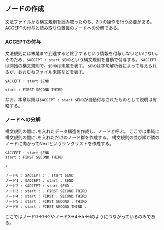 ## ノードの作成

文法ファイルから構文規則を読み取ったのち、2つの操作を行う必要がある。
ACCEPTの付与と読み取り位置毎のノードへの分解である。

### ACCEPTの付与

文法規則には末尾まで到達すると終了するという情報を付与しないといけない。
そのため、`$ACCEPT : start $END`という構文規則を自動で付与する。
`$ACCEPT`は開始の構文規則で、`$END`は末尾を表す。
`$END`は字句解析器によって与えられるが、おおむねファイル末尾などを表す。

```
$ACCEPT : start $END

start : FIRST SECOND THIRD
```

なお、本章以降は`$ACCEPT : start $END`が自動付与されたものとして説明は省略する。

### ノードへの分解

構文規則の間に`.`を入れたデータ構造を作成し、ノードと呼ぶ。
ここでは単純に構文規則の間に`.`を入れただけのノード群を作成する。
構文規則の並び順が隣のノードに向かってNextというリンクリストを作成する。

```
$ACCEPT : start $END
start : FIRST SECOND THIRD

↓

ノード0 : $ACCEPT : . start $END
ノード1 : $ACCEPT : start . $END
ノード2 : $ACCEPT : start $END .
ノード3 : start : . FIRST SECOND THIRD
ノード4 : start : FIRST . SECOND THIRD
ノード5 : start : FIRST SECOND . THIRD
ノード6 : start : FIRST SECOND THIRD .
```

ここではノード0→1→2やノード3→4→5→6のようにつながっているのみである。
